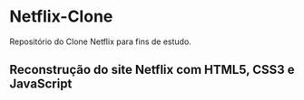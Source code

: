 # Netflix-Clone
Repositório do Clone Netflix para fins de estudo.

## Reconstrução do site Netflix com HTML5, CSS3 e JavaScript ##
